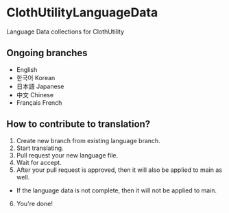 # ClothUtilityLanguageData
Language Data collections for ClothUtility

## Ongoing branches
- English
- 한국어 Korean
- 日本語 Japanese
- 中文 Chinese
- Français French


## How to contribute to translation?
1. Create new branch from existing language branch.
2. Start translating.
3. Pull request your new language file.
4. Wait for accept.
5. After your pull request is approved, then it will also be applied to main as well.
  - If the language data is not complete, then it will not be applied to main.
6. You're done!
